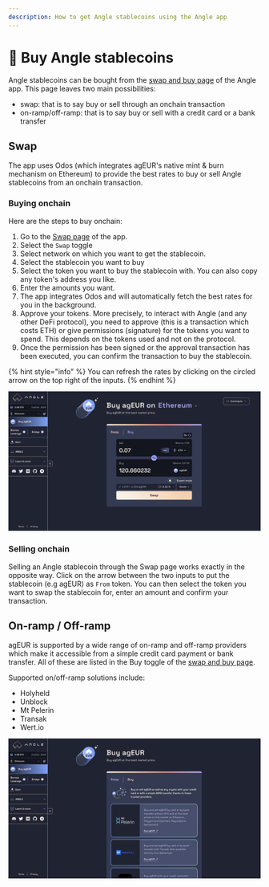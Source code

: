 ```yaml
---
description: How to get Angle stablecoins using the Angle app
---
```


# 💱 Buy Angle stablecoins

Angle stablecoins can be bought from the [swap and buy page](https://app.angle.money/swap) of the Angle app. This page leaves two main possibilities:

- swap: that is to say buy or sell through an onchain transaction
- on-ramp/off-ramp: that is to say buy or sell with a credit card or a bank transfer

## Swap

The app uses Odos (which integrates agEUR's native mint & burn mechanism on Ethereum) to provide the best rates to buy or sell Angle stablecoins from an onchain transaction.

### Buying onchain

Here are the steps to buy onchain:

1. Go to the [Swap page](https://app.angle.money/swap) of the app.
2. Select the `Swap` toggle
3. Select network on which you want to get the stablecoin.
4. Select the stablecoin you want to buy
5. Select the token you want to buy the stablecoin with. You can also copy any token's address you like.
6. Enter the amounts you want.
7. The app integrates Odos and will automatically fetch the best rates for you in the background.
8. Approve your tokens. More precisely, to interact with Angle (and any other DeFi protocol), you need to approve (this is a transaction which costs ETH) or give permissions (signature) for the tokens you want to spend. This depends on the tokens used and not on the protocol.
9. Once the permission has been signed or the approval transaction has been executed, you can confirm the transaction to buy the stablecoin.

{% hint style="info" %}
You can refresh the rates by clicking on the circled arrow on the top right of the inputs.
{% endhint %}

![Minting agEUR](/.gitbook/assets/new-app-buy.png)

### Selling onchain

Selling an Angle stablecoin through the Swap page works exactly in the opposite way. Click on the arrow between the two inputs to put the stablecoin (e.g agEUR) as `From` token. You can then select the token you want to swap the stablecoin for, enter an amount and confirm your transaction.

## On-ramp / Off-ramp

agEUR is supported by a wide range of on-ramp and off-ramp providers which make it accessible from a simple credit card payment or bank transfer. All of these are listed in the Buy toggle of the [swap and buy page](https://app.angle.money/swap).

Supported on/off-ramp solutions include:

- Holyheld
- Unblock
- Mt Pelerin
- Transak
- Wert.io

![On-ramp](../../../.gitbook/assets/new-app-ramp.png)
